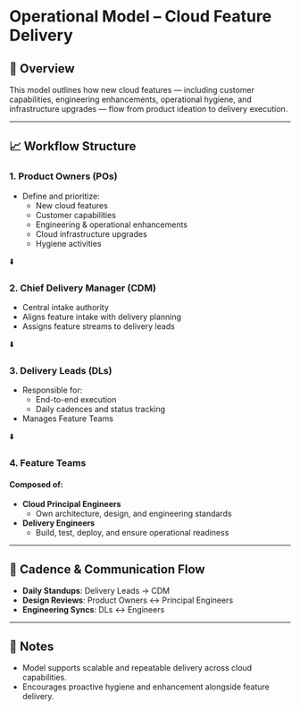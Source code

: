 # Operational Model – Cloud Feature Delivery

## 📌 Overview
This model outlines how new cloud features — including customer capabilities, engineering enhancements, operational hygiene, and infrastructure upgrades — flow from product ideation to delivery execution.

---

## 📈 Workflow Structure

### 1. **Product Owners (POs)**
- Define and prioritize:
  - New cloud features
  - Customer capabilities
  - Engineering & operational enhancements
  - Cloud infrastructure upgrades
  - Hygiene activities

⬇️

### 2. **Chief Delivery Manager (CDM)**
- Central intake authority
- Aligns feature intake with delivery planning
- Assigns feature streams to delivery leads

⬇️

### 3. **Delivery Leads (DLs)**
- Responsible for:
  - End-to-end execution
  - Daily cadences and status tracking
- Manages Feature Teams

⬇️

### 4. **Feature Teams**
#### Composed of:
- **Cloud Principal Engineers**
  - Own architecture, design, and engineering standards
- **Delivery Engineers**
  - Build, test, deploy, and ensure operational readiness

---

## 🔁 Cadence & Communication Flow
- **Daily Standups**: Delivery Leads → CDM
- **Design Reviews**: Product Owners ↔ Principal Engineers
- **Engineering Syncs**: DLs ↔ Engineers

---

## 📎 Notes
- Model supports scalable and repeatable delivery across cloud capabilities.
- Encourages proactive hygiene and enhancement alongside feature delivery.

